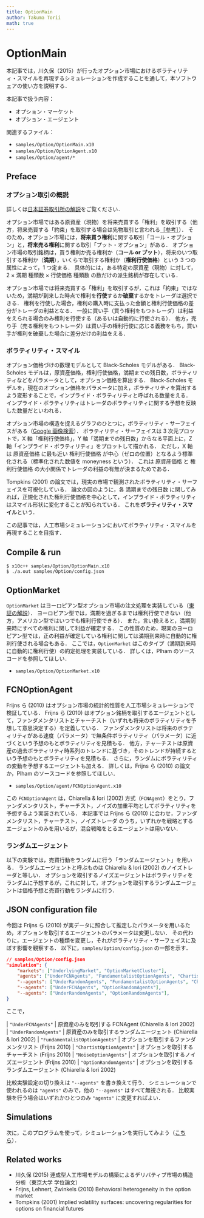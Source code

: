 ```yaml
---
title: OptionMain
author: Takuma Torii
math: true
---
```


# OptionMain

本記事では，川久保（2015）が行ったオプション市場におけるボラティリティ・スマイルを再現するシミュレーションを作成することを通して，本ソフトウェアの使い方を説明する．

本記事で扱う内容：

  * オプション・マーケット
  * オプション・エージェント

関連するファイル：

  * `samples/Option/OptionMain.x10`
  * `samples/Option/OptionAgent.x10`
  * `samples/Option/agent/*`


## Preface

### オプション取引の概説

詳しくは[日本証券取引所の解説](http://www.jpx.co.jp/derivatives/options/)をご覧ください．

オプション市場ではある原資産（現物）を将来売買する「権利」を取引する（他方，将来売買する「約束」を取引する場合は先物取引と言われる[［参考］](http://www.jpx.co.jp/derivatives/options/outline/#heading_3)）．
そのため，オプション市場には，**将来買う権利**に関する取引「コール・オプション」と，**将来売る権利**に関する取引「プット・オプション」がある．
オプション市場の取引銘柄は，買う権利か売る権利か（**コール or プット**），将来のいつ取引する権利か（**満期**），いくらで取引する権利か（**権利行使価格**）という 3 つの属性によって，1 つ定まる．
具体的には，ある特定の原資産（現物）に対して，2 × 満期 種類数 × 行使価格 種類数 の数だけの派生銘柄が存在している．

<!-- ![small](/tutorial/OptionMain.figs/fig01.png) -->

オプション市場では将来売買する「権利」を取引するが，これは「約束」ではないため，満期が到来した時点で権利を**行使**するか**破棄**するかをトレーダは選択できる．
権利を行使した場合，権利の購入時に支払った金額と権利行使価格の差分がトレーダの利益となる．
一般に買い手（買う権利をもつトレーダ）は利益をえられる場合のみ権利を行使する（あるいは自動的に行使される）．
他方，売り手（売る権利をもつトレーダ）は買い手の権利行使に応じる義務をもち，買い手が権利を破棄した場合に差分だけの利益をえる．


### ボラティリティ・スマイル

オプション価格づけの数理モデルとして Black-Scholes モデルがある．
Black-Scholes モデルは，原資産価格，権利行使価格，満期までの残日数，ボラティリティなどをパラメータとして，オプション価格を算出する．
Black-Scholes モデルを，現在のオプション価格をパラメータに加え，ボラティリティを算出するよう変形することで，インプライド・ボラティリティと呼ばれる数量をえる．
インプライド・ボラティリティはトレーダのボラティリティに関する予想を反映した数量だといわれる．

オプション市場の構造を捉えるグラフのひとつに，ボラティリティ・サーフェイスがある（[Google 画像検索](https://www.google.co.jp/search?q=implied+volatility+surface&tbm=isch)）．
ボラティリティ・サーフェイスは 3 次元プロットで，X 軸「権利行使価格」，Y 軸「満期までの残日数」からなる平面上に，Z 軸「インプライド・ボラティリティ」をプロットして描かれる．
ただし，X 軸は 原資産価格 に最も近い 権利行使価格 が中心（ゼロの位置）となるよう標準化される（標準化された数値を moneyness という）．
これは 原資産価格 と 権利行使価格 の大小関係でトレーダの利益の有無が決まるためである．

Tompkins (2001) の論文では，現実の市場で観測されたボラティリティ・サーフェイスを可視化している．
論文の図のように，各 満期までの残日数 に関してみれば，正規化された権利行使価格を中心として，インプライド・ボラティリティはスマイル形状に変化することが知られている．
これを**ボラティリティ・スマイル**という．

<!-- ![small](/tutorial/OptionMain.figs/fig02.png) -->

この記事では，人工市場シミュレーションにおいてボラティリティ・スマイルを再現することを目指す．


## Compile & run

```
$ x10c++ samples/Option/OptionMain.x10
$ ./a.out samples/Option/config.json
```


## OptionMarket

`OptionMarket` はヨーロピアン型オプション市場の注文処理を実装している（[東証の解説](http://www.jpx.co.jp/derivatives/options/simulation/)）．
ヨーロピアン型では，満期を過ぎるまでは権利行使できない（他方，アメリカン型ではいつでも権利行使できる）．
また，言い換えると，満期到来時にすべての権利に関して利益が確定する．
この性質のため，現実のヨーロピアン型では，正の利益が確定している権利に関しては満期到来時に自動的に権利行使される場合もある．
ここでは，`OptionMarket` はこのタイプ（満期到来時に自動的に権利行使）の約定処理を実装している．
詳しくは，Plham のソースコードを参照してほしい．

  * `samples/Option/OptionMarket.x10`


## FCNOptionAgent

Frijns ら (2010) はオプション市場の統計的性質を人工市場シミュレーションで検証している．
Frijns ら (2010) はオプション銘柄を取引するエージェントとして，ファンダメンタリストとチャーチスト（いずれも将来のボラティリティを予想して意思決定する）を定義している．
ファンダメンタリストは将来のボラティリティがある速度（パラメータ）で無条件ボラティリティ（パラメータ）に近づくという予想のもとボラティリティを見積もる．
他方，チャーチストは原資産の過去ボラティリティ時系列のトレンドに基づき，そのトレンドが持続するという予想のもとボラティリティを見積もる．
さらに，ランダムにボラティリティの変動を予想するエージェントも加える．
詳しくは，Frijns ら (2010) の論文か，Plham のソースコードを参照してほしい．

  * `samples/Option/agent/FCNOptionAgent.x10`

この `FCNOptionAgent` は，Chiarella & Iori (2002) 方式（`FCNAgent`）をとり，ファンダメンタリスト，チャーチスト，ノイズの加重平均としてボラティリティを予想するよう実装されている．
本記事では Frijns ら (2010) に合わせ，ファンダメンタリスト，チャーチスト，ノイズトレーダ のうち，いずれかを戦略とするエージェントのみを用いるが，混合戦略をとるエージェントは用いない．


### ランダムエージェント

以下の実験では，売買行動をランダムに行う「ランダムエージェント」を用いる．
ランダムエージェントと呼ぶものは Chiarella & Iori (2002) のノイズトレーダと等しい．
オプションを取引するノイズエージェントはボラティリティをランダムに予想するが，これに対して，オプションを取引するランダムエージェントは価格予想と売買行動をランダムに行う．


## JSON configuration file

今回は Frijns ら (2010) が実データに照合して推定したパラメータを用いるため，オプションを取引するエージェントのパラメータは変更しない．
その代わりに，エージェントの種類を変更し，それがボラティリティ・サーフェイスに及ぼす影響を観察する．
以下に，`samples/Option/config.json` の一部を示す．

```json
// samples/Option/config.json
"simulation": {
	"markets": ["UnderlyingMarket", "OptionMarketCluster"],
	"agents": ["UnderFCNAgents", "FundamentalistOptionAgents", "ChartistOptionAgents", "NoiseOptionAgents"],
	"--agents": ["UnderRandomAgents", "FundamentalistOptionAgents", "ChartistOptionAgents", "NoiseOptionAgents"],
	"--agents": ["UnderFCNAgents", "OptionRandomAgents"],
	"--agents": ["UnderRandomAgents", "OptionRandomAgents"],
}
```

ここで，

| `"UnderFCNAgents"` | 原資産のみを取引する FCNAgent (Chiarella & Iori 2002)
| `"UnderRandomAgents"` | 原資産のみを取引するランダムエージェント (Chiarella & Iori 2002)
| `"FundamentalistOptionAgents"` | オプションを取引するファンダメンタリスト (Frijns 2010)
| `"ChartistOptionAgents"` | オプションを取引するチャーチスト (Frijns 2010)
| `"NoiseOptionAgents"` | オプションを取引するノイズエージェント (Frijns 2010)
| `"OptionRandomAgents"` | オプションを取引するランダムエージェント (Chiarella & Iori 2002)

比較実験設定の切り換えは `"--agents"` を書き換えて行う．
シミュレーションで使われるのは `"agents"` のみで，他の `"--agents"` はすべて無視される．
比較実験を行う場合はいずれかひとつのみ `"agents"` に変更すればよい．


## Simulations

次に，このプログラムを使って，シミュレーションを実行してみよう（[こちら](/tutorial/OptionMain_UseCases)）．


## Related works

  * 川久保 (2015) 連成型人工市場モデルの構築によるデリバティブ市場の構造分析（東京大学 学位論文）
  * Frijns, Lehnert, Zwinkels (2010) Behavioral heterogeneity in the option market
  * Tompkins (2001) Implied volatility surfaces: uncovering regularities for options on financial futures



